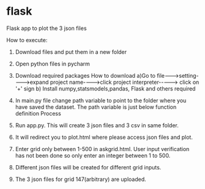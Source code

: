 # flask
Flask app to plot the 3 json files




How to execute:

1) Download files and put them in a new folder
2) Open python files in pycharm
3) Download required packages
      How to download
      a)Go to file--->setting---->expand project name---->click project interpreter-----> click on '+' sign
      b) Install numpy,statsmodels,pandas, Flask and others required
      
4) In main.py file change path variable to point to the folder where you have saved the dataset. The path variable is just below function definition Process
5) Run app.py. This will create 3 json files and 3 csv in same folder.
6) It will redirect you to plot.html where please access json files and plot.
7) Enter grid only between 1-500 in askgrid.html.   User input verification has not been done so only enter an integer between 1 to 500.
8) Different json files will be created for different grid inputs.



9) The 3 json files for grid 147(arbitrary) are uploaded.
